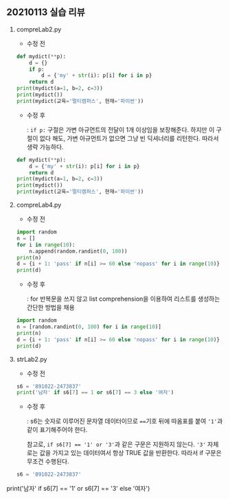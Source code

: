 ## 20210113 실습 리뷰

1. compreLab2.py

   - 수정 전

   ```python
   def mydict(**p):
       d = {}
       if p:
           d = {'my' + str(i): p[i] for i in p}
       return d
   print(mydict(a=1, b=2, c=3))
   print(mydict())
   print(mydict(교육='멀티캠퍼스', 현재='파이썬'))
   ```

   - 수정 후

     : `if p:` 구절은 가변 아규먼트의 전달이 1개 이상임을 보장해준다. 하지만 이 구절이 없다 해도, 가변 아규먼트가 없으면 그냥 빈 딕셔너리를 리턴한다. 따라서 생략 가능하다.

   ```python
   def mydict(**p):
       d = {'my' + str(i): p[i] for i in p}
       return d
   print(mydict(a=1, b=2, c=3))
   print(mydict())
   print(mydict(교육='멀티캠퍼스', 현재='파이썬'))
   ```

   

2. compreLab4.py

   - 수정 전

   ```python
   import random
   n = []
   for i in range(10):
       n.append(random.randint(0, 100))
   print(n)
   d = {i + 1: 'pass' if n[i] >= 60 else 'nopass' for i in range(10)}
   print(d)
   ```

   - 수정 후

     : for 반복문을 쓰지 않고 list comprehension을 이용하여 리스트를 생성하는 간단한 방법을 채용

   ```python
   import random
   n = [random.randint(0, 100) for i in range(10)]
   print(n)
   d = {i + 1: 'pass' if n[i] >= 60 else 'nopass' for i in range(10)}
   print(d)
   ```

   

3. strLab2.py

   - 수정 전

   ```python
   s6 = '891022-2473837'
   print('남자' if s6[7] == 1 or s6[7] == 3 else '여자')
   ```

   - 수정 후

     : s6는 숫자로 이루어진 문자열 데이터이므로 `==`기호 뒤에 따옴표를 붙여 `'1'`과 같이 표기해주어야 한다.
    
     참고로, `if s6[7] == '1' or '3'`과 같은 구문은 지원하지 않는다. `'3'` 자체로는 값을 가지고 있는 데이터여서 항상 TRUE 값을 반환한다. 따라서 if 구문은 무조건 수행된다.
   
   ```python
   s6 = '891022-2473837'
print('남자' if s6[7] == '1' or s6[7] == '3' else '여자')
   ```
   